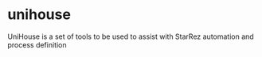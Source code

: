 # unihouse
UniHouse is a set of tools to be used to assist with StarRez automation and process definition
